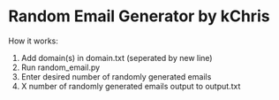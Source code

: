 # Random Email Generator by kChris

How it works:
1. Add domain(s) in domain.txt (seperated by new line)
2. Run random_email.py
3. Enter desired number of randomly generated emails
4. X number of randomly generated emails output to output.txt
